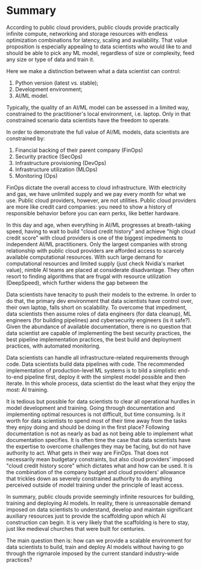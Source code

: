# Summary

According to public cloud providers, public clouds 
provide practically infinite compute, networking and storage resources with
endless optimization combinations for latency, scaling and availability.
That value proposition is especially appealing to data scientists who
would like to and should be able to pick any ML model, regardless of 
size or complexity, feed any size or type of data and train it.

Here we make a distinction between what a data scientist can control:

1. Python version (latest vs. stable);
2. Development environment;
3. AI/ML model.

Typically, the quality of an AI/ML model can be assessed in a limited way,
constrained to the practitioner's local environment, i.e. laptop. Only in that
constrained scenario data scientists have the freedom to operate.

In order to demonstrate the full value of AI/ML models, data scientists
are constrained by:

1. Financial backing of their parent company (FinOps)
2. Security practice (SecOps)
3. Infrastructure provisioning (DevOps)
4. Infrastructure utilization (MLOps)
5. Monitoring (Ops)

FinOps dictate the overall access to cloud infrastructure. 
With electricity and gas, we have unlimited supply and
we pay every month for what we use. Public cloud providers, however, are 
not utilities. Public cloud providers are more like credit card companies: 
you need to show a history of responsible behavior before you can
earn perks, like better hardware.

In this day and age, when everything in AI/ML progresses at breath-taking speed, 
having to wait to build "cloud credit history" and achieve "high cloud
credit score" with cloud providers is one of the biggest 
impediments to independent AI/ML practitioners. Only the largest companies 
with strong relationship with public cloud providers are afforded access 
to scarcely available computational resources. With such large demand for
computational resources and limited supply (just check Nvidia's market value), 
nimble AI teams are placed at considerate disadvantage. They often resort
to finding algorithms that are frugal with resource utilization (DeepSpeed),
which further widens the gap between the 

Data scientists have tenacity to push their 
models to the extreme. In order to do that, the primary dev environment
that data scientists have control over, their own laptop,
falls short on scalability. To overcome that impediment,
data scientists then assume roles of data engineers
(for data cleanup), ML engineers (for building pipelines) and cybersecurity
engineers (is it safe?). Given the abundance of available documentation,
there is no question that 
data scientist are capable of implementing the best security practices,
the best pipeline implementation practices, the best build and deployment
practices, with automated monitoring. 

Data scientists can handle all infrastructure-related requirements through 
code. Data scientists build data pipelines with code. The recommended 
implementation of production-level ML systems is to
bild a simplistic end-to-end pipeline first, deploy it with the simplest
model possible and then iterate. In this whole process, data scientist
do the least what they enjoy the most: AI training.

It is tedious but possible for data scientists to clear all operational hurdles 
in model development and training. Going through documentation and
implementing optimal resources is not difficult, but time consuming. Is it 
worth for data scientists to spend most of their time
away from the tasks they enjoy doing and should be doing in the first place?
Following documentation is not as nearly as bad as not being able to implement
what documentation specifies. It is often time the case that
data scientists have the expertise to overcome challenges they may be
facing, but do not have authority to act. What gets in their way are FinOps. 
That does not necessarily mean budgetary constraints, but also cloud providers'
imposed "cloud credit history score" which dictates what and how can be used.
It is the combination of the company budget and cloud providers' allowance
that trickles down as severely constrained authority to do anything perceived 
outside of model training under the principle of least access.

In summary, public clouds provide seemingly infinite resources for building, training
and deploying AI models. In reality, there is unreasonable demand 
imposed on data scientists to understand, develop and maintain significant
auxiliary resources just to provide the scaffolding upon which AI construction
can begin. It is very likely that the scaffolding is here to stay, just like 
medieval churches that were built for centuries.

The main question then is: how can we provide a scalable environment
for data scientists to build, train and deploy AI models without having to 
go through the rigmarole imposed by the current standard industry-wide practices? 


<seealso>
    <!--Provide links to related how-to guides, overviews, and tutorials.-->
</seealso>